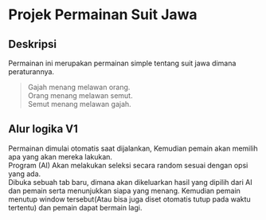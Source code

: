 # Projek Permainan Suit Jawa
## Deskripsi
Permainan ini merupakan permainan simple tentang suit jawa dimana peraturannya.
> Gajah menang melawan orang.  
> Orang menang melawan semut.  
> Semut menang melawan gajah.  
## Alur logika V1
Permainan dimulai otomatis saat dijalankan, Kemudian pemain akan memilih apa yang akan mereka lakukan.  
Program (AI) Akan melakukan seleksi secara random sesuai dengan opsi yang ada.  
Dibuka sebuah tab baru, dimana akan dikeluarkan hasil yang dipilih dari AI dan pemain serta menunjukkan siapa yang menang. Kemudian pemain menutup window tersebut(Atau bisa juga diset otomatis tutup pada waktu tertentu) dan pemain dapat bermain lagi.

